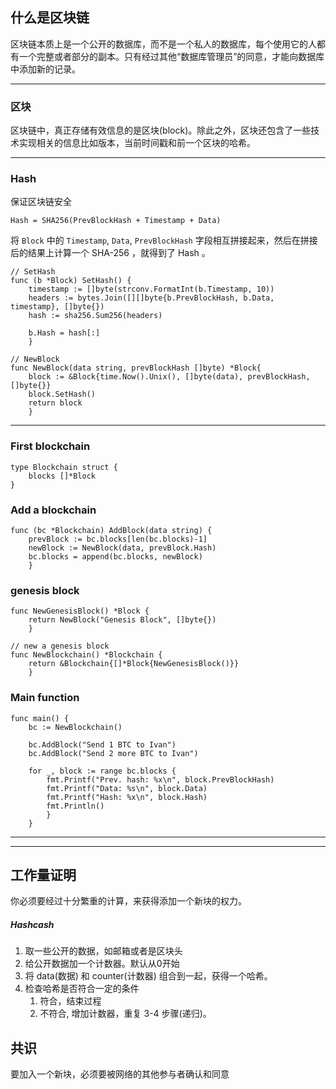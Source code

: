## 什么是区块链

区块链本质上是一个公开的数据库，而不是一个私人的数据库，每个使用它的人都有一个完整或者部分的副本。只有经过其他“数据库管理员”的同意，才能向数据库中添加新的记录。

---

### 区块

区块链中，真正存储有效信息的是区块(block)。除此之外，区块还包含了一些技术实现相关的信息比如版本，当前时间戳和前一个区块的哈希。

---

### Hash

保证区块链安全

``` golang
Hash = SHA256(PrevBlockHash + Timestamp + Data)
```

将 `Block` 中的 `Timestamp`, `Data`, `PrevBlockHash` 字段相互拼接起来，然后在拼接后的结果上计算一个 SHA-256 ，就得到了 Hash 。

``` golang
// SetHash
func (b *Block) SetHash() {
    timestamp := []byte(strconv.FormatInt(b.Timestamp, 10))
    headers := bytes.Join([][]byte{b.PrevBlockHash, b.Data, timestamp}, []byte{})
    hash := sha256.Sum256(headers)

    b.Hash = hash[:]
    }
```

``` golang
// NewBlock
func NewBlock(data string, prevBlockHash []byte) *Block{
    block := &Block{time.Now().Unix(), []byte(data), prevBlockHash, []byte{}}
    block.SetHash()
    return block
    }
```

---

### First blockchain

```golang
type Blockchain struct {
    blocks []*Block
}
```

### Add a blockchain

```golang
func (bc *Blockchain) AddBlock(data string) {
    prevBlock := bc.blocks[len(bc.blocks)-1]
    newBlock := NewBlock(data, prevBlock.Hash)
    bc.blocks = append(bc.blocks, newBlock)
    }
```

### genesis block

```golang
func NewGenesisBlock() *Block {
    return NewBlock("Genesis Block", []byte{})
    }
```

```golang
// new a genesis block
func NewBlockchain() *Blockchain {
    return &Blockchain{[]*Block{NewGenesisBlock()}}
    }
```


### Main function
```golang
func main() {
    bc := NewBlockchain()

    bc.AddBlock("Send 1 BTC to Ivan")
    bc.AddBlock("Send 2 more BTC to Ivan")

    for _, block := range bc.blocks {
        fmt.Printf("Prev. hash: %x\n", block.PrevBlockHash)
        fmt.Printf("Data: %s\n", block.Data)
        fmt.Printf("Hash: %x\n", block.Hash)
        fmt.Println()
        }
    }
```

---
---

## 工作量证明

你必须要经过十分繁重的计算，来获得添加一个新块的权力。

##### Hashcash
1. 取一些公开的数据，如邮箱或者是区块头
2. 给公开数据加一个计数器。默认从0开始
3. 将 data(数据) 和 counter(计数器) 组合到一起，获得一个哈希。
4. 检查哈希是否符合一定的条件
   1. 符合，结束过程
   2. 不符合, 增加计数器，重复 3-4 步骤(递归)。

## 共识

要加入一个新块，必须要被网络的其他参与者确认和同意
